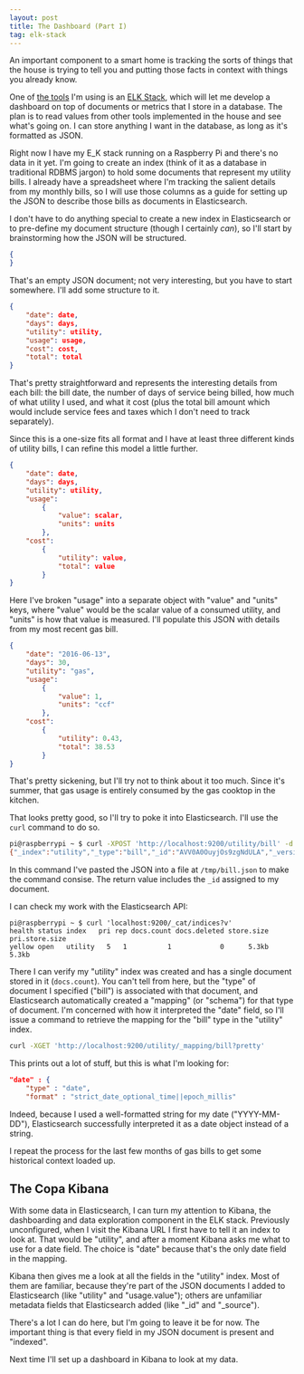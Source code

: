 ```yaml
---
layout: post
title: The Dashboard (Part I)
tag: elk-stack
---
```


An important component to a smart home is tracking the sorts of things that the house is trying to tell you and putting those facts in context with things you already know.

One of [the tools][] I'm using is an [ELK Stack][], which will let me develop a dashboard on top of documents or metrics that I store in a database. The plan is to read values from other tools implemented in the house and see what's going on. I can store anything I want in the database, as long as it's formatted as JSON.

Right now I have my E_K stack running on a Raspberry Pi and there's no data in it yet. I'm going to create an index (think of it as a database in traditional RDBMS jargon) to hold some documents that represent my utility bills. I already have a spreadsheet where I'm tracking the salient details from my monthly bills, so I will use those columns as a guide for setting up the JSON to describe those bills as documents in Elasticsearch.

I don't have to do anything special to create a new index in Elasticsearch or to pre-define my document structure (though I certainly *can*), so I'll start by brainstorming how the JSON will be structured.

```json
{
}
```

That's an empty JSON document; not very interesting, but you have to start somewhere. I'll add some structure to it.

```json
{
	"date": date,
	"days": days,
	"utility": utility,
	"usage": usage,
	"cost": cost,
	"total": total
}
```

That's pretty straightforward and represents the interesting details from each bill: the bill date, the number of days of service being billed, how much of what utility I used, and what it cost (plus the total bill amount which would include service fees and taxes which I don't need to track separately).

Since this is a one-size fits all format and I have at least three different kinds of utility bills, I can refine this model a little further.

```json
{
	"date": date,
	"days": days,
	"utility": utility,
	"usage":
		{
			"value": scalar,
			"units": units
		},
	"cost":
		{
			"utility": value,
			"total": value
		}
}
```

Here I've broken "usage" into a separate object with "value" and "units" keys, where "value" would be the scalar value of a consumed utility, and "units" is how that value is measured. I'll populate this JSON with details from my most recent gas bill.

```json
{
	"date": "2016-06-13",
	"days": 30,
	"utility": "gas",
	"usage":
		{
			"value": 1,
			"units": "ccf"
		},
	"cost":
		{
			"utility": 0.43,
			"total": 38.53
		}
}
```

That's pretty sickening, but I'll try not to think about it too much. Since it's summer, that gas usage is entirely consumed by the gas cooktop in the kitchen.

That looks pretty good, so I'll try to poke it into Elasticsearch. I'll use the `curl` command to do so.

```bash
pi@raspberrypi ~ $ curl -XPOST 'http://localhost:9200/utility/bill' -d @/tmp/bill.json
{"_index":"utility","_type":"bill","_id":"AVV0A0OuyjOs9zgNdULA","_version":1,"_shards":{"total":2,"successful":1,"failed":0},"created":true}
```

In this command I've pasted the JSON into a file at `/tmp/bill.json` to make the command consise. The return value includes the `_id` assigned to my document.

I can check my work with the Elasticsearch API:

```
pi@raspberrypi ~ $ curl 'localhost:9200/_cat/indices?v'
health status index   pri rep docs.count docs.deleted store.size pri.store.size 
yellow open   utility   5   1          1            0      5.3kb          5.3kb 
```

There I can verify my "utility" index was created and has a single document stored in it (`docs.count`). You can't tell from here, but the "type" of document I specified ("bill") is associated with that document, and Elasticsearch automatically created a "mapping" (or "schema") for that type of document. I'm concerned with how it interpreted the "date" field, so I'll issue a command to retrieve the mapping for the "bill" type in the "utility" index.

```bash
curl -XGET 'http://localhost:9200/utility/_mapping/bill?pretty'
```

This prints out a lot of stuff, but this is what I'm looking for:

```json
"date" : {
	"type" : "date",
	"format" : "strict_date_optional_time||epoch_millis"
```

Indeed, because I used a well-formatted string for my date ("YYYY-MM-DD"), Elasticsearch successfully interpreted it as a date object instead of a string.

I repeat the process for the last few months of gas bills to get some historical context loaded up.

## The Copa Kibana

With some data in Elasticsearch, I can turn my attention to Kibana, the dashboarding and data exploration component in the ELK stack. Previously unconfigured, when I visit the Kibana URL I first have to tell it an index to look at. That would be "utility", and after a moment Kibana asks me what to use for a date field. The choice is "date" because that's the only date field in the mapping.

Kibana then gives me a look at all the fields in the "utility" index. Most of them are familiar, because they're part of the JSON documents I added to Elasticsearch (like "utility" and "usage.value"); others are unfamiliar metadata fields that Elasticsearch added (like "\_id" and "\_source").

There's a lot I can do here, but I'm going to leave it be for now. The important thing is that every field in my JSON document is present and "indexed".

Next time I'll set up a dashboard in Kibana to look at my data.

[the tools]: /the_tools
[ELK Stack]: /the_tools/elk-stack.html